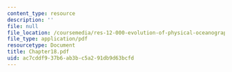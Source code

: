 ```yaml
---
content_type: resource
description: ''
file: null
file_location: /coursemedia/res-12-000-evolution-of-physical-oceanography-spring-2007/ac7cddf937b6ab3bc5a291db9d63bcfd_Chapter18.pdf
file_type: application/pdf
resourcetype: Document
title: Chapter18.pdf
uid: ac7cddf9-37b6-ab3b-c5a2-91db9d63bcfd
---
```

